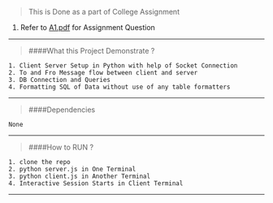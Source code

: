 > This is Done as a part of College Assignment
1. Refer to <a href="https://github.com/krishnaclouds/ClientServerWithSocketExample/blob/master/A1.pdf">A1.pdf</a> for Assignment Question
---
> ####What this Project Demonstrate ?
````
1. Client Server Setup in Python with help of Socket Connection
2. To and Fro Message flow between client and server
3. DB Connection and Queries
4. Formatting SQL of Data without use of any table formatters
````
--- 
> ####Dependencies
````
None
````
---
> ####How to RUN ?

````
1. clone the repo 
2. python server.js in One Terminal
3. python client.js in Another Terminal
4. Interactive Session Starts in Client Terminal
````
---
